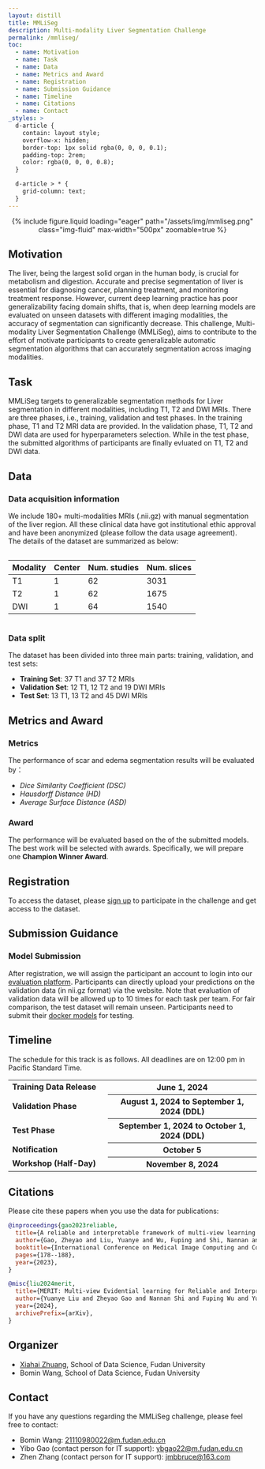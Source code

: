 ```yaml
---
layout: distill
title: MMLiSeg
description: Multi-modality Liver Segmentation Challenge
permalink: /mmliseg/
toc:
  - name: Motivation
  - name: Task
  - name: Data
  - name: Metrics and Award
  - name: Registration
  - name: Submission Guidance
  - name: Timeline
  - name: Citations
  - name: Contact
_styles: >
  d-article {
    contain: layout style;
    overflow-x: hidden;
    border-top: 1px solid rgba(0, 0, 0, 0.1);
    padding-top: 2rem;
    color: rgba(0, 0, 0, 0.8);
  }

  d-article > * {
    grid-column: text;
  }
---
```


<div style="text-align: center;">
{% include figure.liquid loading="eager" path="/assets/img/mmliseg.png" class="img-fluid" max-width="500px" zoomable=true %}
</div>


## Motivation

The liver, being the largest solid organ in the human body, is crucial for metabolism and digestion. Accurate and precise segmentation of liver is essential for diagnosing cancer, planning treatment, and monitoring treatment response. However, current deep learning practice has poor generalizability facing domain shifts, that is, when deep learning models are evaluated on unseen datasets with different imaging modalities, the accuracy of segmentation can significantly decrease. This challenge, Multi-modality Liver Segmentation Challenge (MMLiSeg), aims to contribute to the effort of motivate participants to create generalizable automatic segmentation algorithms that can accurately segmentation across imaging modalities.

## Task

MMLiSeg targets to generalizable segmentation methods for Liver segmentation in different modalities, including T1, T2 and DWI MRIs. There are three phases, i.e., training, validation and test phases. In the training phase, T1 and T2 MRI data are provided. In the validation phase, T1, T2 and DWI data are used for hyperparameters selection. While in the test phase, the submitted algorithms of participants are finally evluated on T1, T2 and DWI data. 

## Data

### Data acquisition information

We include 180+ multi-modalities MRIs (.nii.gz) with manual segmentation of the liver region. All these clinical data have got institutional ethic approval and have been anonymized (please follow the data usage agreement).  
The details of the dataset are summarized as below:

<div style="display: flex; justify-content: center;">
<table class="table table-sm table-hover border-bottom" style="table-layout:fixed;width:100%;align:center;">
  <thead>
    <tr>
      <th class="text-center" scope="col">Modality</th>
      <th class="text-center" scope="col">Center</th>
      <th class="text-center" scope="col">Num. studies</th>
      <th class="text-center" scope="col">Num. slices</th>
    </tr>
  </thead>
  <tbody>
    <tr>
      <td class="text-center">T1</td>
      <td class="text-center">1</td>
      <td class="text-center">62</td>
      <td class="text-center">3031</td>
    </tr>
    <tr>
      <td class="text-center">T2</td>
      <td class="text-center">1</td>
      <td class="text-center">62</td>
      <td class="text-center">1675</td>
    </tr>
    <tr>
      <td class="text-center">DWI</td>
      <td class="text-center">1</td>
      <td class="text-center">64</td>
      <td class="text-center">1540</td>
    </tr>
  </tbody>
</table>
</div>



### Data split

The dataset has been divided into three main parts: training, validation, and test sets:

- **Training Set**: 37 T1 and 37 T2 MRIs 
- **Validation Set**: 12 T1,  12 T2 and 19 DWI MRIs
- **Test Set**: 13 T1,  13 T2 and 45 DWI MRIs



## Metrics and Award

### Metrics

The performance of scar and edema segmentation results will be evaluated by：

- *Dice Similarity Coefficient (DSC)*
- *Hausdorff Distance (HD)*
- *Average Surface Distance (ASD)*

### Award

The performance will be evaluated based on the of the submitted models. The best work will be selected with awards. Specifically, we will prepare one **Champion Winner Award**. 

## Registration

To access the dataset, please [sign up](http://zmic.org.cn/care_2024/eval/register?track=MMLiSeg) to participate in the challenge and get access to the dataset.

## Submission Guidance

### Model Submission

After registration, we will assign the participant an account to login into our [evaluation platform](http://zmic.org.cn/). Participants can directly upload your predictions on the validation data (in nii.gz format) via the website. Note that evaluation of validation data will be allowed up to 10 times for each task per team. For fair comparison, the test dataset will remain unseen. Participants need to submit their [docker models](http://zmic.org.cn/care_2024/test_submission) for testing.

## Timeline
The schedule for this track is as follows. All deadlines are on 12:00 pm in Pacific Standard Time.

<table class="table table-sm table-hover border-bottom">
    <tr>
    <td><strong>Training Data Release</strong></td>
    <th scope="row" style="width: 60%" class="text-right">June 1, 2024</th>
    </tr>
    <tr>
    <td><strong>Validation Phase</strong></td>
    <th scope="row" style="width: 60%" class="text-right">August 1, 2024 to September 1, 2024 (DDL)</th>
    </tr>
    <tr>
    <td><strong>Test Phase</strong></td>
    <th scope="row" style="width: 60%" class="text-right">September 1, 2024 to October 1, 2024 (DDL)</th>
    </tr>
    <tr>
    <td><strong>Notification</strong></td>
    <th scope="row" style="width: 60%" class="text-right">October 5 </th>
    </tr>
    <tr>
    <td><strong>Workshop (Half-Day)</strong></td>
    <th scope="row" style="width: 60%" class="text-right">November 8, 2024</th>
    </tr>
</table>



## Citations
Please cite these papers when you use the data for publications:
```bib
@inproceedings{gao2023reliable,
  title={A reliable and interpretable framework of multi-view learning for liver fibrosis staging},
  author={Gao, Zheyao and Liu, Yuanye and Wu, Fuping and Shi, Nannan and Shi, Yuxin and Zhuang, Xiahai},
  booktitle={International Conference on Medical Image Computing and Computer-Assisted Intervention},
  pages={178--188},
  year={2023},
}

@misc{liu2024merit,
  title={MERIT: Multi-view Evidential learning for Reliable and Interpretable liver fibrosis sTaging}, 
  author={Yuanye Liu and Zheyao Gao and Nannan Shi and Fuping Wu and Yuxin Shi and Qingchao Chen and Xiahai Zhuang},
  year={2024},
  archivePrefix={arXiv},
}
```

## Organizer

- [Xiahai Zhuang](https://zmiclab.github.io/zxh/), School of Data Science, Fudan University
- Bomin Wang, School of Data Science, Fudan University

## Contact

If you have any questions regarding the MMLiSeg challenge, please feel free to contact:

- Bomin Wang: [21110980022@m.fudan.edu.cn](mailto:21110980022@m.fudan.edu.cn)
- Yibo Gao (contact person for IT support): [ybgao22@m.fudan.edu.cn](mailto:ybgao22@m.fudan.edu.cn)
- Zhen Zhang (contact person for IT support): [jmbbruce@163.com](mailto:21110980022@m.fudan.edu.cn)
